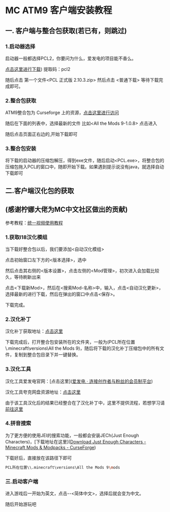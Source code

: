 # MC ATM9 客户端安装教程

## 一. 客户端与整合包获取(若已有，则跳过)

### 1.启动器选择

启动器一般都选择PCL2，你要问为什么，爱发电的项目能不香么。

[点击这里进行下载]([[PCL最新正式版](https://ltcat.lanzouv.com/b0aj6gsid))) 提取码：pcl2

随后点击 第一个文件<PCL 正式版 2.10.3.zip>  然后点击  <普通下载> 等待下载完成即可。

### 2.整合包获取

ATM9整合包为 Curseforge 上的资源，[点击这里进行访问](https://www.curseforge.com/minecraft/modpacks/all-the-mods-9/files/all?page=1&pageSize=20) 

随后在下面的列表中，选择最新的文件 比如<All the Mods 9-1.0.8> 点击进入

随后点击页面正右边的<Dounload>,开始下载即可

### 3.整合包安装

将下载的启动器的压缩包解压，得到exe文件，随后启动<PCL.exe>，将整合包的压缩包拖入PCL的窗口中，随即开始下载。如果遇到提示说没有java，就选择自动下载即可

## 二.客户端汉化包的获取

## (感谢柠娜大佬为MC中文社区做出的贡献)

参考教程：[统一视频使用教程](https://www.bilibili.com/video/BV1Hw41157sq)

### 1.获取I18汉化模组

当下载好整合包以后，我们要添加<自动汉化模组>

点击初始窗口左下方的<版本选择>，选中<ATM9>

然后点击其右侧的<版本设置>，点击左侧的<Mod管理>，初次进入会加载比较久，等待刷新出来

点击<下载新Mod>，然后在<搜索Mod-名称>中，输入<i18>，点击<自动汉化更新>，选择最新的进行下载，然后在弹出的窗口中点击<保存>。

下载完成。

### 2.汉化补丁

汉化补丁获取地址：[点击这里](https://pan.quark.cn/s/728caf412ee1) 

下载完成后，打开整合包安装所在的文件夹，一般为(PCL所在位置\\.minecraft\versions\All the Mods 9)，随后将下载的汉化补丁压缩包中的所有文件，复制到整合包目录下并一键替换。

### 3.汉化工具

汉化工具爱发电官网：[点击这里]([爱发电 · 连接创作者与粉丝的会员制平台](https://ifdian.net/a/ningna?tab=feed))

汉化工具夸克网盘资源地址：[点击这里](%5B%E5%A4%B8%E5%85%8B%E7%BD%91%E7%9B%98%E5%88%86%E4%BA%AB%5D(https://pan.quark.cn/s/728caf412ee1#/list/share))

由于该工具汉化后的结果已经整合在了汉化补丁中，这里不提供流程，若想学习请[前往这里](https://www.bilibili.com/video/BV1WW4y1Z7cU/?spm_id_from=333.337.search-card.all.click&vd_source=1ea9ebc6d09911a607e42b0401057c5a) 

### 4.拼音搜索

为了更方便的使用JEI的搜索功能，一般都会安装JECh(Just Enough Characters)，[下载地址在这里]([Download Just Enough Characters - Minecraft Mods &amp; Modpacks - CurseForge](https://www.curseforge.com/minecraft/mc-mods/just-enough-characters/download/5543190)) 

下载好后，直接放在该路径下即可

```bash
PCL所在位置\\.minecraft\versions\All the Mods 9\mods
```



### 三.启动客户端

进入游戏后一开始为英文，点击<options>-<language>-<简体中文>，选择后就会变为中文。

随后开始游玩吧
